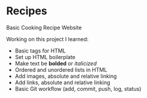 # Recipes

Basic Cooking Recipe Website

Working on this project I learned:
  * Basic tags for HTML
  * Set up HTML boilerplate
  * Make text be **bolded** or *italicized*
  * Ordered and unordered lists in HTML
  * Add images, absolute and relative linking
  * Add links, absolute and relative linking
  * Basic Git workflow (add, commit, push, log, status)

